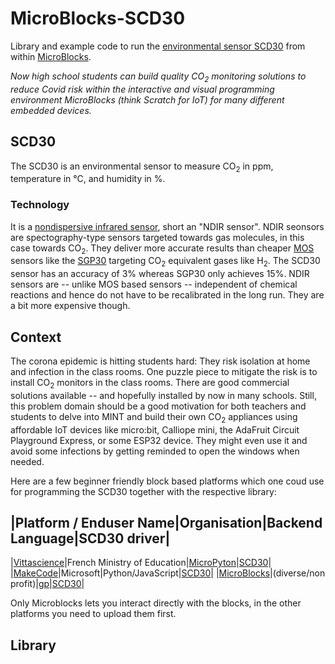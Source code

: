 # MicroBlocks-SCD30
Library and example code to run the [environmental sensor SCD30](https://www.sensirion.com/en/environmental-sensors/carbon-dioxide-sensors/carbon-dioxide-sensors-scd30/) from within [MicroBlocks](https://microblocks.fun). 

*Now high school students can build quality CO<sub>2</sub> monitoring solutions to reduce Covid risk within the interactive and visual programming environment MicroBlocks (think Scratch for IoT) for many different embedded devices.* 

## SCD30
The SCD30 is an environmental sensor to measure CO<sub>2</sub> in ppm, temperature in °C, and humidity in %.

### Technology
It is a [nondispersive infrared sensor](https://en.wikipedia.org/wiki/Nondispersive_infrared_sensor), short an "NDIR sensor".
NDIR seonsors are spectography-type sensors targeted towards gas molecules, in this case towards CO<sub>2</sub>. They deliver more accurate results than cheaper [MOS](https://en.wikipedia.org/wiki/Carbon_dioxide_sensor) sensors like the [SGP30](https://www.sensirion.com/en/environmental-sensors/gas-sensors/sgp30/) targeting CO<sub>2</sub> equivalent gases like H<sub>2</sub>. The SCD30 sensor has an accuracy of 3% whereas SGP30 only achieves 15%. NDIR sensors are -- unlike MOS based sensors  -- independent of chemical reactions and hence do not have to be recalibrated in the long run. They are a bit more expensive though.

## Context
The corona epidemic is hitting students hard: They risk isolation at home and infection in the class rooms. One puzzle piece to mitigate the risk is to install CO<sub>2</sub> monitors in the class rooms. There are good commercial solutions available -- and hopefully installed by now in many schools. Still, this problem domain should be a good motivation for both teachers and students to delve into MINT and build their own CO<sub>2</sub> appliances using affordable IoT devices like micro:bit, Calliope mini, the AdaFruit Circuit Playground Express, or some ESP32 device. They might even use it and avoid some infections by getting reminded to open the windows when needed.

Here are a few beginner friendly block based platforms which one coud use for programming the SCD30 together with the respective library:

|Platform / Enduser Name|Organisation|Backend Language|SCD30 driver|
---
|[Vittascience](https://en.vittascience.com)|French Ministry of Education|[MicroPyton](https://micropython.org)|[SCD30](https://github.com/vittascience/microbit-libraries/blob/master/scd30.py)|
|[MakeCode](https://www.microsoft.com/en-us/makecode)|Microsoft|Python/JavaScript|[SCD30](https://github.com/calliope-mini/pxt-SCD30)|
|[MicroBlocks](https://microblocks.fun)|(diverse/non profit)|[gp](https://gpblocks.org/about/)|[SCD30](https://github.com/MarkusGaelli/MicroBlocks-SCD30/blob/main/scd30.ubl)|

Only Microblocks lets you interact directly with the blocks, in the other platforms you need to upload them first.

## Library



